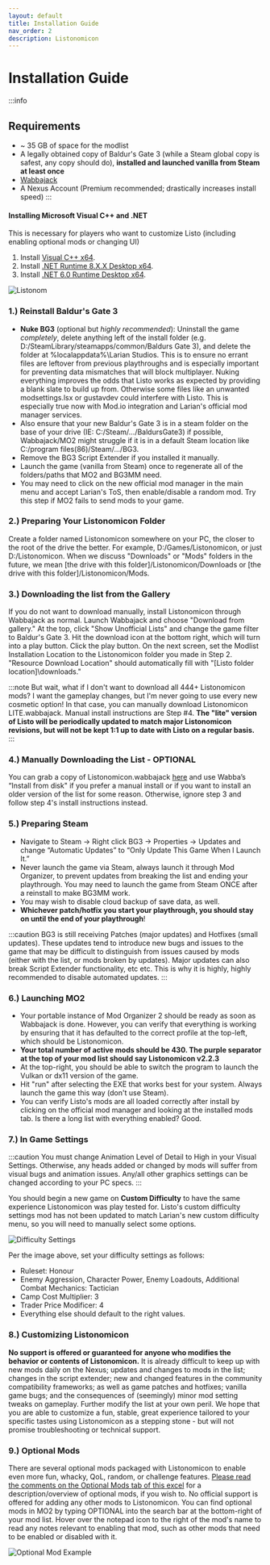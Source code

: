 ```yaml
---
layout: default
title: Installation Guide
nav_order: 2
description: Listonomicon
---
```


# **Installation Guide**
:::info
## **Requirements**
- ~ 35 GB of space for the modlist
- A legally obtained copy of Baldur's Gate 3 (while a Steam global copy is safest, any copy should do), **installed and launched vanilla from Steam at least once**
- [Wabbajack](https://www.wabbajack.org/)
- A Nexus Account (Premium recommended; drastically increases install speed)
:::

 
#### Installing Microsoft Visual C++ and .NET
This is necessary for players who want to customize Listo (including enabling optional mods or changing UI)
1. Install [Visual C++ x64](https://aka.ms/vs/17/release/vc_redist.x64.exe).
2. Install [.NET Runtime 8.X.X Desktop x64](https://dotnet.microsoft.com/en-us/download/dotnet/8.0).
3. Install [.NET 6.0 Runtime Desktop x64](https://dotnet.microsoft.com/en-us/download/dotnet/thank-you/runtime-desktop-6.0.30-windows-x64-installer). 

![Listonom](https://raw.githubusercontent.com/Listonomicon-Team/Listonomicon/main/bol.png)

### 1.) Reinstall Baldur's Gate 3

- **Nuke BG3** (optional but _highly recommended_): Uninstall the game _completely_, delete anything left of the install folder (e.g. D:/SteamLibrary/steamapps/common/Baldurs Gate 3), and delete the folder at %localappdata%\Larian Studios. This is to ensure no errant files are leftover from previous playthroughs and is especially important for preventing data mismatches that will block multiplayer. Nuking everything improves the odds that Listo works as expected by providing a blank slate to build up from. Otherwise some files like an unwanted modsettings.lsx or gustavdev could interfere with Listo. This is especially true now with Mod.io integration and Larian's official mod manager services.
- Also ensure that your new Baldur's Gate 3 is in a steam folder on the base of your drive (IE: C:/Steam/.../BaldursGate3) if possible, Wabbajack/MO2 might struggle if it is in a default Steam location like C:/program files(86)/Steam/.../BG3.
- Remove the BG3 Script Extender if you installed it manually.
- Launch the game (vanilla from Steam) once to regenerate all of the folders/paths that MO2 and BG3MM need.
- You may need to click on the new official mod manager in the main menu and accept Larian's ToS, then enable/disable a random mod. Try this step if MO2 fails to send mods to your game.

### 2.) Preparing Your Listonomicon Folder

Create a folder named Listonomicon somewhere on your PC, the closer to the root of the drive the better. For example, D:/Games/Listonomicon, or just D:/Listonomicon. When we discuss "Downloads" or "Mods" folders in the future, we mean [the drive with this folder]/Listonomicon/Downloads or [the drive with this folder]/Listonomicon/Mods.

### 3.) Downloading the list from the Gallery

If you do not want to download manually, install Listonomicon through Wabbajack as normal. Launch Wabbajack and choose "Download from gallery." At the top, click "Show Unofficial Lists" and change the game filter to Baldur's Gate 3. Hit the download icon at the bottom right, which will turn into a play button. Click the play button. On the next screen, set the Modlist Installation Location to the Listonomicon folder you made in Step 2. "Resource Download Location" should automatically fill with "[Listo folder location]\downloads."

:::note
But wait, what if I don't want to download all 444+ Listonomicon mods? I want the gameplay changes, but I'm never going to use every new cosmetic option! In that case, you can manually download Listonomicon LITE.wabbajack. Manual install instructions are Step #4. **The "lite" version of Listo will be periodically updated to match major Listonomicon revisions, but will not be kept 1:1 up to date with Listo on a regular basis.**
:::

### 4.) Manually Downloading the List - OPTIONAL

You can grab a copy of Listonomicon.wabbajack [here](https://www.nexusmods.com/baldursgate3/mods/8976?tab=description) and use Wabba’s “Install from disk" if you prefer a manual install or if you want to install an older version of the list for some reason. Otherwise, ignore step 3 and follow step 4's install instructions instead.

### 5.) Preparing Steam

- Navigate to Steam -> Right click BG3 -> Properties -> Updates and change “Automatic Updates” to “Only Update This Game When I Launch It.”
- Never launch the game via Steam, always launch it through Mod Organizer, to prevent updates from breaking the list and ending your playthrough. You may need to launch the game from Steam ONCE after a reinstall to make BG3MM work.
- You may wish to disable cloud backup of save data, as well.
- **Whichever patch/hotfix you start your playthrough, you should stay on until the end of your playthrough**!

:::caution
BG3 is still receiving Patches (major updates) and Hotfixes (small updates). These updates tend to introduce new bugs and issues to the game that may be difficult to distinguish from issues caused by mods (either with the list, or mods broken by updates). Major updates can also break Script Extender functionality, etc etc. This is why it is highly, highly recommended to disable automated updates.
:::

### 6.) Launching MO2

- Your portable instance of Mod Organizer 2 should be ready as soon as Wabbajack is done. However, you can verify that everything is working by ensuring that it has defaulted to the correct profile at the top-left, which should be Listonomicon.
- **Your total number of active mods should be 430. The purple separator at the top of your mod list should say Listonomicon v2.2.3**
- At the top-right, you should be able to switch the program to launch the Vulkan or dx11 version of the game.
- Hit "run" after selecting the EXE that works best for your system. Always launch the game this way (don't use Steam).
- You can verify Listo's mods are all loaded correctly after install by clicking on the official mod manager and looking at the installed mods tab. Is there a long list with everything enabled? Good.

### 7.) In Game Settings

:::caution
You must change Animation Level of Detail to High in your Visual Settings. Otherwise, any heads added or changed by mods will suffer from visual bugs and animation issues. Any/all other graphics settings can be changed according to your PC specs.
:::

You should begin a new game on **Custom Difficulty** to have the same experience Listonomicon was play tested for. Listo's custom difficulty settings mod has not been updated to match Larian's new custom difficulty menu, so you will need to manually select some options.

![Difficulty Settings](https://raw.githubusercontent.com/Listonomicon-Team/Listonomicon/main/custom%20settings.png)

Per the image above, set your difficulty settings as follows:

- Ruleset: Honour
- Enemy Aggression, Character Power, Enemy Loadouts, Additional Combat Mechanics: Tactician
- Camp Cost Multiplier: 3
- Trader Price Modificer: 4
- Everything else should default to the right values.

### 8.) Customizing Listonomicon

**No support is offered or guaranteed for anyone who modifies the behavior or contents of Listonomicon.** It is already difficult to keep up with new mods daily on the Nexus; updates and changes to mods in the list; changes in the script extender; new and changed features in the community compatibility frameworks; as well as game patches and hotfixes; vanilla game bugs; and the consequences of (seemingly) minor mod setting tweaks on gameplay. Further modify the list at your own peril. We hope that you are able to customize a fun, stable, great experience tailored to your specific tastes using Listonomicon as a stepping stone - but will not promise troubleshooting or technical support.

### 9.) Optional Mods

There are several optional mods packaged with Listonomicon to enable even more fun, whacky, QoL, random, or challenge features. [Please read the comments on the Optional Mods tab of this excel](https://docs.google.com/spreadsheets/d/1_dZdM_16xeE4yIqKYyk7HMjLI3WW7PhfpdlrKHM4vyg/edit?usp=sharing) for a description/overview of optional mods, if you wish to. No official support is offered for adding any other mods to Listonomicon. You can find optional mods in MO2 by typing OPTIONAL into the search bar at the bottom-right of your mod list. Hover over the notepad icon to the right of the mod's name to read any notes relevant to enabling that mod, such as other mods that need to be enabled or disabled with it.

![Optional Mod Example](https://raw.githubusercontent.com/Listonomicon-Team/Listonomicon/refs/heads/main/optional%20mods.png)
